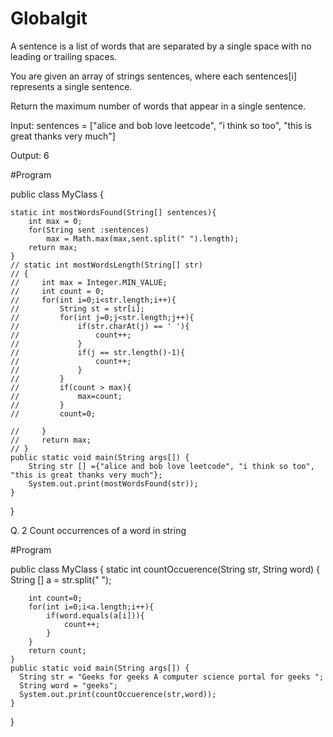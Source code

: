 # Globalgit

A sentence is a list of words that are separated by a single space with no leading or trailing spaces.

You are given an array of strings sentences, where each sentences[i] represents a single sentence.

Return the maximum number of words that appear in a single sentence.

Input: sentences = ["alice and bob love leetcode", "i think so too", "this is great thanks very much"]

Output: 6

#Program

public class MyClass {
    
    static int mostWordsFound(String[] sentences){
        int max = 0;
        for(String sent :sentences)
            max = Math.max(max,sent.split(" ").length);
        return max;
    }
    // static int mostWordsLength(String[] str)
    // {
    //     int max = Integer.MIN_VALUE;
    //     int count = 0;
    //     for(int i=0;i<str.length;i++){
    //         String st = str[i];
    //         for(int j=0;j<str.length;j++){
    //             if(str.charAt(j) == ' '){
    //                 count++;
    //             }
    //             if(j == str.length()-1){
    //                 count++;
    //             }
    //         }
    //         if(count > max){
    //             max=count;
    //         }
    //         count=0;
            
    //     }
    //     return max;
    // }
    public static void main(String args[]) {
        String str [] ={"alice and bob love leetcode", "i think so too", "this is great thanks very much"};
        System.out.print(mostWordsFound(str));
    }
}

Q. 2
Count occurrences of a word in string

#Program

public class MyClass {
    static int countOccuerence(String str, String word)
    {
        String [] a = str.split(" ");
        
        int count=0;
        for(int i=0;i<a.length;i++){
            if(word.equals(a[i])){
                count++;
            }
        }
        return count;
    }
    public static void main(String args[]) {
      String str = "Geeks for geeks A computer science portal for geeks ";
      String word = "geeks";
      System.out.print(countOccuerence(str,word));
    }
}
